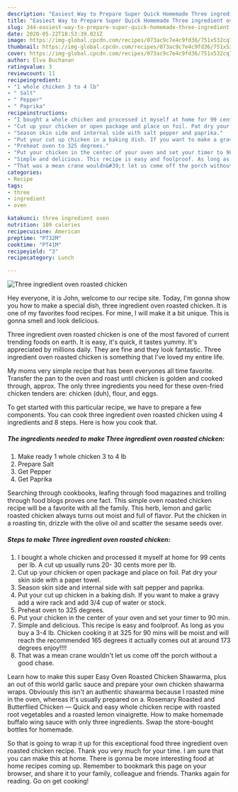 ```yaml
---
description: "Easiest Way to Prepare Super Quick Homemade Three ingredient oven roasted chicken"
title: "Easiest Way to Prepare Super Quick Homemade Three ingredient oven roasted chicken"
slug: 344-easiest-way-to-prepare-super-quick-homemade-three-ingredient-oven-roasted-chicken
date: 2020-05-22T18:53:39.021Z
image: https://img-global.cpcdn.com/recipes/073ac9c7e4c9fd36/751x532cq70/three-ingredient-oven-roasted-chicken-recipe-main-photo.jpg
thumbnail: https://img-global.cpcdn.com/recipes/073ac9c7e4c9fd36/751x532cq70/three-ingredient-oven-roasted-chicken-recipe-main-photo.jpg
cover: https://img-global.cpcdn.com/recipes/073ac9c7e4c9fd36/751x532cq70/three-ingredient-oven-roasted-chicken-recipe-main-photo.jpg
author: Elva Buchanan
ratingvalue: 3
reviewcount: 11
recipeingredient:
- "1 whole chicken 3 to 4 lb"
- " Salt"
- " Pepper"
- " Paprika"
recipeinstructions:
- "I bought a whole chicken and processed it myself at home for 99 cents per lb. A cut up usually runs 20- 30 cents more per lb."
- "Cut up your chicken or open package and place on foil. Pat dry your skin side with a paper towel."
- "Season skin side and internal side with salt pepper and paprika."
- "Put your cut up chicken in a baking dish. If you want to make a gravy add a wire rack and add 3/4 cup of water or stock."
- "Preheat oven to 325 degrees."
- "Put your chicken in the center of your oven and set your timer to 90 min."
- "Simple and delicious. This recipe is easy and foolproof. As long as you buy a 3-4 lb. Chicken cooking it at 325 for 90 mins will be moist and will reach the recommended 165 degrees it actually comes out at around 173 degrees enjoy!!!!"
- "That was a mean crane wouldn&#39;t let us come off the porch without a good chase."
categories:
- Recipe
tags:
- three
- ingredient
- oven

katakunci: three ingredient oven 
nutrition: 109 calories
recipecuisine: American
preptime: "PT32M"
cooktime: "PT41M"
recipeyield: "3"
recipecategory: Lunch

---
```



![Three ingredient oven roasted chicken](https://img-global.cpcdn.com/recipes/073ac9c7e4c9fd36/751x532cq70/three-ingredient-oven-roasted-chicken-recipe-main-photo.jpg)

Hey everyone, it is John, welcome to our recipe site. Today, I'm gonna show you how to make a special dish, three ingredient oven roasted chicken. It is one of my favorites food recipes. For mine, I will make it a bit unique. This is gonna smell and look delicious.

Three ingredient oven roasted chicken is one of the most favored of current trending foods on earth. It is easy, it's quick, it tastes yummy. It's appreciated by millions daily. They are fine and they look fantastic. Three ingredient oven roasted chicken is something that I've loved my entire life.

My moms very simple recipe that has been everyones all time favorite. Transfer the pan to the oven and roast until chicken is golden and cooked through, approx. The only three ingredients you need for these oven-fried chicken tenders are: chicken (duh), flour, and eggs.


To get started with this particular recipe, we have to prepare a few components. You can cook three ingredient oven roasted chicken using 4 ingredients and 8 steps. Here is how you cook that.

<!--inarticleads1-->

##### The ingredients needed to make Three ingredient oven roasted chicken:

1. Make ready 1 whole chicken 3 to 4 lb
1. Prepare  Salt
1. Get  Pepper
1. Get  Paprika


Searching through cookbooks, leafing through food magazines and trolling through food blogs proves one fact. This simple oven roasted chicken recipe will be a favorite with all the family. This herb, lemon and garlic roasted chicken always turns out moist and full of flavor. Put the chicken in a roasting tin, drizzle with the olive oil and scatter the sesame seeds over. 

<!--inarticleads2-->

##### Steps to make Three ingredient oven roasted chicken:

1. I bought a whole chicken and processed it myself at home for 99 cents per lb. A cut up usually runs 20- 30 cents more per lb.
1. Cut up your chicken or open package and place on foil. Pat dry your skin side with a paper towel.
1. Season skin side and internal side with salt pepper and paprika.
1. Put your cut up chicken in a baking dish. If you want to make a gravy add a wire rack and add 3/4 cup of water or stock.
1. Preheat oven to 325 degrees.
1. Put your chicken in the center of your oven and set your timer to 90 min.
1. Simple and delicious. This recipe is easy and foolproof. As long as you buy a 3-4 lb. Chicken cooking it at 325 for 90 mins will be moist and will reach the recommended 165 degrees it actually comes out at around 173 degrees enjoy!!!!
1. That was a mean crane wouldn&#39;t let us come off the porch without a good chase.


Learn how to make this super Easy Oven Roasted Chicken Shawarma, plus an out of this world garlic sauce and prepare your own chicken shawarma wraps. Obviously this isn&#39;t an authentic shawarma because I roasted mine in the oven, whereas it&#39;s usually prepared on a. Rosemary Roasted and Butterflied Chicken — Quick and easy whole chicken recipe with roasted root vegetables and a roasted lemon vinaigrette. How to make homemade buffalo wing sauce with only three ingredients. Swap the store-bought bottles for homemade. 

So that is going to wrap it up for this exceptional food three ingredient oven roasted chicken recipe. Thank you very much for your time. I am sure that you can make this at home. There is gonna be more interesting food at home recipes coming up. Remember to bookmark this page on your browser, and share it to your family, colleague and friends. Thanks again for reading. Go on get cooking!
